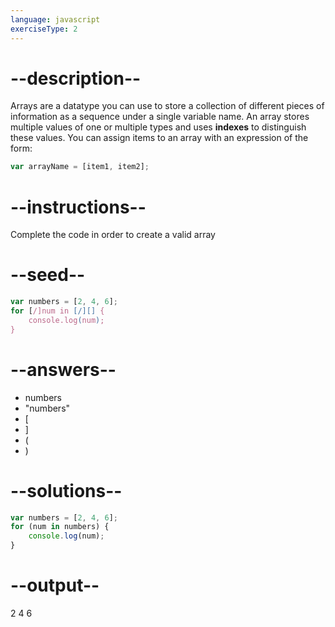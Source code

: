 ```yaml
---
language: javascript
exerciseType: 2
---
```


# --description--

Arrays are a datatype you can use to store a collection of different pieces of information as a sequence under a single variable name.
An array stores multiple values of one or multiple types and uses **indexes** to distinguish these values.
You can assign items to an array with an expression of the form:
```javascript
var arrayName = [item1, item2];
```

# --instructions--

Complete the code in order to create a valid array

# --seed--

```javascript
var numbers = [2, 4, 6];
for [/]num in [/][] {
    console.log(num);
}
```

# --answers--

- numbers
- "numbers"
- [
- ]
- (
- )

# --solutions--

```javascript
var numbers = [2, 4, 6];
for (num in numbers) {
    console.log(num);
}
```

# --output--

2
4
6
